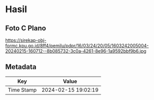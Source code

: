 # Hasil

## Foto C Plano

https://sirekap-obj-formc.kpu.go.id/8ff4/pemilu/pdpr/16/03/24/20/05/1603242005004-20240215-160712--8b085732-3c0a-4261-8e96-1a9592bbf9b6.jpg


## Metadata

| Key        | Value               |
| ---------- | ------------------- |
| Time Stamp | 2024-02-15 19:02:19 |



